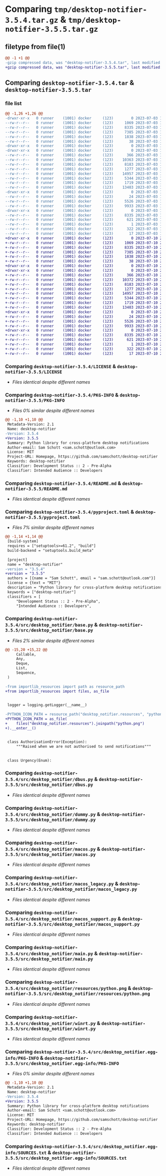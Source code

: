 # Comparing `tmp/desktop-notifier-3.5.4.tar.gz` & `tmp/desktop-notifier-3.5.5.tar.gz`

## filetype from file(1)

```diff
@@ -1 +1 @@
-gzip compressed data, was "desktop-notifier-3.5.4.tar", last modified: Mon Jul  3 18:47:52 2023, max compression
+gzip compressed data, was "desktop-notifier-3.5.5.tar", last modified: Mon Jul 10 20:35:23 2023, max compression
```

## Comparing `desktop-notifier-3.5.4.tar` & `desktop-notifier-3.5.5.tar`

### file list

```diff
@@ -1,26 +1,26 @@
-drwxr-xr-x   0 runner    (1001) docker     (123)        0 2023-07-03 18:47:52.298218 desktop-notifier-3.5.4/
--rw-r--r--   0 runner    (1001) docker     (123)     1069 2023-07-03 18:47:39.000000 desktop-notifier-3.5.4/LICENSE
--rw-r--r--   0 runner    (1001) docker     (123)     8335 2023-07-03 18:47:52.298218 desktop-notifier-3.5.4/PKG-INFO
--rw-r--r--   0 runner    (1001) docker     (123)     7385 2023-07-03 18:47:39.000000 desktop-notifier-3.5.4/README.md
--rw-r--r--   0 runner    (1001) docker     (123)     1838 2023-07-03 18:47:39.000000 desktop-notifier-3.5.4/pyproject.toml
--rw-r--r--   0 runner    (1001) docker     (123)       38 2023-07-03 18:47:52.298218 desktop-notifier-3.5.4/setup.cfg
-drwxr-xr-x   0 runner    (1001) docker     (123)        0 2023-07-03 18:47:52.294218 desktop-notifier-3.5.4/src/
-drwxr-xr-x   0 runner    (1001) docker     (123)        0 2023-07-03 18:47:52.298218 desktop-notifier-3.5.4/src/desktop_notifier/
--rw-r--r--   0 runner    (1001) docker     (123)      366 2023-07-03 18:47:39.000000 desktop-notifier-3.5.4/src/desktop_notifier/__init__.py
--rw-r--r--   0 runner    (1001) docker     (123)    10363 2023-07-03 18:47:39.000000 desktop-notifier-3.5.4/src/desktop_notifier/base.py
--rw-r--r--   0 runner    (1001) docker     (123)     8183 2023-07-03 18:47:39.000000 desktop-notifier-3.5.4/src/desktop_notifier/dbus.py
--rw-r--r--   0 runner    (1001) docker     (123)     1277 2023-07-03 18:47:39.000000 desktop-notifier-3.5.4/src/desktop_notifier/dummy.py
--rw-r--r--   0 runner    (1001) docker     (123)    14957 2023-07-03 18:47:39.000000 desktop-notifier-3.5.4/src/desktop_notifier/macos.py
--rw-r--r--   0 runner    (1001) docker     (123)     5344 2023-07-03 18:47:39.000000 desktop-notifier-3.5.4/src/desktop_notifier/macos_legacy.py
--rw-r--r--   0 runner    (1001) docker     (123)     1719 2023-07-03 18:47:39.000000 desktop-notifier-3.5.4/src/desktop_notifier/macos_support.py
--rw-r--r--   0 runner    (1001) docker     (123)    13403 2023-07-03 18:47:39.000000 desktop-notifier-3.5.4/src/desktop_notifier/main.py
-drwxr-xr-x   0 runner    (1001) docker     (123)        0 2023-07-03 18:47:52.298218 desktop-notifier-3.5.4/src/desktop_notifier/resources/
--rw-r--r--   0 runner    (1001) docker     (123)       24 2023-07-03 18:47:39.000000 desktop-notifier-3.5.4/src/desktop_notifier/resources/__init__.py
--rw-r--r--   0 runner    (1001) docker     (123)     5526 2023-07-03 18:47:39.000000 desktop-notifier-3.5.4/src/desktop_notifier/resources/python.png
--rw-r--r--   0 runner    (1001) docker     (123)     9933 2023-07-03 18:47:39.000000 desktop-notifier-3.5.4/src/desktop_notifier/winrt.py
-drwxr-xr-x   0 runner    (1001) docker     (123)        0 2023-07-03 18:47:52.298218 desktop-notifier-3.5.4/src/desktop_notifier.egg-info/
--rw-r--r--   0 runner    (1001) docker     (123)     8335 2023-07-03 18:47:52.000000 desktop-notifier-3.5.4/src/desktop_notifier.egg-info/PKG-INFO
--rw-r--r--   0 runner    (1001) docker     (123)      621 2023-07-03 18:47:52.000000 desktop-notifier-3.5.4/src/desktop_notifier.egg-info/SOURCES.txt
--rw-r--r--   0 runner    (1001) docker     (123)        1 2023-07-03 18:47:52.000000 desktop-notifier-3.5.4/src/desktop_notifier.egg-info/dependency_links.txt
--rw-r--r--   0 runner    (1001) docker     (123)      322 2023-07-03 18:47:52.000000 desktop-notifier-3.5.4/src/desktop_notifier.egg-info/requires.txt
--rw-r--r--   0 runner    (1001) docker     (123)       17 2023-07-03 18:47:52.000000 desktop-notifier-3.5.4/src/desktop_notifier.egg-info/top_level.txt
+drwxr-xr-x   0 runner    (1001) docker     (123)        0 2023-07-10 20:35:23.214377 desktop-notifier-3.5.5/
+-rw-r--r--   0 runner    (1001) docker     (123)     1069 2023-07-10 20:35:10.000000 desktop-notifier-3.5.5/LICENSE
+-rw-r--r--   0 runner    (1001) docker     (123)     8335 2023-07-10 20:35:23.214377 desktop-notifier-3.5.5/PKG-INFO
+-rw-r--r--   0 runner    (1001) docker     (123)     7385 2023-07-10 20:35:10.000000 desktop-notifier-3.5.5/README.md
+-rw-r--r--   0 runner    (1001) docker     (123)     1838 2023-07-10 20:35:10.000000 desktop-notifier-3.5.5/pyproject.toml
+-rw-r--r--   0 runner    (1001) docker     (123)       38 2023-07-10 20:35:23.214377 desktop-notifier-3.5.5/setup.cfg
+drwxr-xr-x   0 runner    (1001) docker     (123)        0 2023-07-10 20:35:23.210376 desktop-notifier-3.5.5/src/
+drwxr-xr-x   0 runner    (1001) docker     (123)        0 2023-07-10 20:35:23.214377 desktop-notifier-3.5.5/src/desktop_notifier/
+-rw-r--r--   0 runner    (1001) docker     (123)      366 2023-07-10 20:35:10.000000 desktop-notifier-3.5.5/src/desktop_notifier/__init__.py
+-rw-r--r--   0 runner    (1001) docker     (123)    10372 2023-07-10 20:35:10.000000 desktop-notifier-3.5.5/src/desktop_notifier/base.py
+-rw-r--r--   0 runner    (1001) docker     (123)     8183 2023-07-10 20:35:10.000000 desktop-notifier-3.5.5/src/desktop_notifier/dbus.py
+-rw-r--r--   0 runner    (1001) docker     (123)     1277 2023-07-10 20:35:10.000000 desktop-notifier-3.5.5/src/desktop_notifier/dummy.py
+-rw-r--r--   0 runner    (1001) docker     (123)    14957 2023-07-10 20:35:10.000000 desktop-notifier-3.5.5/src/desktop_notifier/macos.py
+-rw-r--r--   0 runner    (1001) docker     (123)     5344 2023-07-10 20:35:10.000000 desktop-notifier-3.5.5/src/desktop_notifier/macos_legacy.py
+-rw-r--r--   0 runner    (1001) docker     (123)     1719 2023-07-10 20:35:10.000000 desktop-notifier-3.5.5/src/desktop_notifier/macos_support.py
+-rw-r--r--   0 runner    (1001) docker     (123)    13403 2023-07-10 20:35:10.000000 desktop-notifier-3.5.5/src/desktop_notifier/main.py
+drwxr-xr-x   0 runner    (1001) docker     (123)        0 2023-07-10 20:35:23.214377 desktop-notifier-3.5.5/src/desktop_notifier/resources/
+-rw-r--r--   0 runner    (1001) docker     (123)       24 2023-07-10 20:35:10.000000 desktop-notifier-3.5.5/src/desktop_notifier/resources/__init__.py
+-rw-r--r--   0 runner    (1001) docker     (123)     5526 2023-07-10 20:35:10.000000 desktop-notifier-3.5.5/src/desktop_notifier/resources/python.png
+-rw-r--r--   0 runner    (1001) docker     (123)     9933 2023-07-10 20:35:10.000000 desktop-notifier-3.5.5/src/desktop_notifier/winrt.py
+drwxr-xr-x   0 runner    (1001) docker     (123)        0 2023-07-10 20:35:23.214377 desktop-notifier-3.5.5/src/desktop_notifier.egg-info/
+-rw-r--r--   0 runner    (1001) docker     (123)     8335 2023-07-10 20:35:23.000000 desktop-notifier-3.5.5/src/desktop_notifier.egg-info/PKG-INFO
+-rw-r--r--   0 runner    (1001) docker     (123)      621 2023-07-10 20:35:23.000000 desktop-notifier-3.5.5/src/desktop_notifier.egg-info/SOURCES.txt
+-rw-r--r--   0 runner    (1001) docker     (123)        1 2023-07-10 20:35:23.000000 desktop-notifier-3.5.5/src/desktop_notifier.egg-info/dependency_links.txt
+-rw-r--r--   0 runner    (1001) docker     (123)      322 2023-07-10 20:35:23.000000 desktop-notifier-3.5.5/src/desktop_notifier.egg-info/requires.txt
+-rw-r--r--   0 runner    (1001) docker     (123)       17 2023-07-10 20:35:23.000000 desktop-notifier-3.5.5/src/desktop_notifier.egg-info/top_level.txt
```

### Comparing `desktop-notifier-3.5.4/LICENSE` & `desktop-notifier-3.5.5/LICENSE`

 * *Files identical despite different names*

### Comparing `desktop-notifier-3.5.4/PKG-INFO` & `desktop-notifier-3.5.5/PKG-INFO`

 * *Files 0% similar despite different names*

```diff
@@ -1,10 +1,10 @@
 Metadata-Version: 2.1
 Name: desktop-notifier
-Version: 3.5.4
+Version: 3.5.5
 Summary: Python library for cross-platform desktop notifications
 Author-email: Sam Schott <sam.schott@outlook.com>
 License: MIT
 Project-URL: Homepage, https://github.com/samschott/desktop-notifier
 Keywords: desktop-notifier
 Classifier: Development Status :: 2 - Pre-Alpha
 Classifier: Intended Audience :: Developers
```

### Comparing `desktop-notifier-3.5.4/README.md` & `desktop-notifier-3.5.5/README.md`

 * *Files identical despite different names*

### Comparing `desktop-notifier-3.5.4/pyproject.toml` & `desktop-notifier-3.5.5/pyproject.toml`

 * *Files 7% similar despite different names*

```diff
@@ -1,14 +1,14 @@
 [build-system]
 requires = ["setuptools>=61.2", "build"]
 build-backend = "setuptools.build_meta"
 
 [project]
 name = "desktop-notifier"
-version = "3.5.4"
+version = "3.5.5"
 authors = [{name = "Sam Schott", email = "sam.schott@outlook.com"}]
 license = {text = "MIT"}
 description = "Python library for cross-platform desktop notifications"
 keywords = ["desktop-notifier"]
 classifiers = [
     "Development Status :: 2 - Pre-Alpha",
     "Intended Audience :: Developers",
```

### Comparing `desktop-notifier-3.5.4/src/desktop_notifier/base.py` & `desktop-notifier-3.5.5/src/desktop_notifier/base.py`

 * *Files 2% similar despite different names*

```diff
@@ -15,20 +15,22 @@
     Callable,
     Any,
     Deque,
     List,
     Sequence,
 )
 
-from importlib_resources import path as resource_path
+from importlib_resources import files, as_file
 
 
 logger = logging.getLogger(__name__)
 
-PYTHON_ICON_PATH = resource_path("desktop_notifier.resources", "python.png").__enter__()
+PYTHON_ICON_PATH = as_file(
+    files("desktop_notifier.resources").joinpath("python.png")
+).__enter__()
 
 
 class AuthorisationError(Exception):
     """Raised when we are not authorised to send notifications"""
 
 
 class Urgency(Enum):
```

### Comparing `desktop-notifier-3.5.4/src/desktop_notifier/dbus.py` & `desktop-notifier-3.5.5/src/desktop_notifier/dbus.py`

 * *Files identical despite different names*

### Comparing `desktop-notifier-3.5.4/src/desktop_notifier/dummy.py` & `desktop-notifier-3.5.5/src/desktop_notifier/dummy.py`

 * *Files identical despite different names*

### Comparing `desktop-notifier-3.5.4/src/desktop_notifier/macos.py` & `desktop-notifier-3.5.5/src/desktop_notifier/macos.py`

 * *Files identical despite different names*

### Comparing `desktop-notifier-3.5.4/src/desktop_notifier/macos_legacy.py` & `desktop-notifier-3.5.5/src/desktop_notifier/macos_legacy.py`

 * *Files identical despite different names*

### Comparing `desktop-notifier-3.5.4/src/desktop_notifier/macos_support.py` & `desktop-notifier-3.5.5/src/desktop_notifier/macos_support.py`

 * *Files identical despite different names*

### Comparing `desktop-notifier-3.5.4/src/desktop_notifier/main.py` & `desktop-notifier-3.5.5/src/desktop_notifier/main.py`

 * *Files identical despite different names*

### Comparing `desktop-notifier-3.5.4/src/desktop_notifier/resources/python.png` & `desktop-notifier-3.5.5/src/desktop_notifier/resources/python.png`

 * *Files identical despite different names*

### Comparing `desktop-notifier-3.5.4/src/desktop_notifier/winrt.py` & `desktop-notifier-3.5.5/src/desktop_notifier/winrt.py`

 * *Files identical despite different names*

### Comparing `desktop-notifier-3.5.4/src/desktop_notifier.egg-info/PKG-INFO` & `desktop-notifier-3.5.5/src/desktop_notifier.egg-info/PKG-INFO`

 * *Files 0% similar despite different names*

```diff
@@ -1,10 +1,10 @@
 Metadata-Version: 2.1
 Name: desktop-notifier
-Version: 3.5.4
+Version: 3.5.5
 Summary: Python library for cross-platform desktop notifications
 Author-email: Sam Schott <sam.schott@outlook.com>
 License: MIT
 Project-URL: Homepage, https://github.com/samschott/desktop-notifier
 Keywords: desktop-notifier
 Classifier: Development Status :: 2 - Pre-Alpha
 Classifier: Intended Audience :: Developers
```

### Comparing `desktop-notifier-3.5.4/src/desktop_notifier.egg-info/SOURCES.txt` & `desktop-notifier-3.5.5/src/desktop_notifier.egg-info/SOURCES.txt`

 * *Files identical despite different names*

